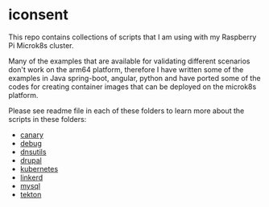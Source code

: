 # iconsent

This repo contains collections of scripts that I am using with my Raspberry Pi Microk8s cluster.

Many of the examples that are available for validating different scenarios don't work on the 
arm64 platform, therefore I have written some of the examples in Java spring-boot, angular, python
and have ported some of the codes for creating container images that can be deployed on the 
microk8s platform.

Please see readme file in each of these folders to learn more about the scripts in these folders:

- [canary](canary)  
- [debug](debug)  
- [dnsutils](dnsutils)  
- [drupal](drupal)  
- [kubernetes](kubernetes)	
- [linkerd](linkerd)  
- [mysql](mysql)	
- [tekton](tekton)


